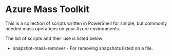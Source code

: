 # Azure Mass Toolkit
This is a collection of scripts written in PowerShell for simple, but commonly needed mass operations on your Azure environments.

The list of scripts and their use is listed below:

* snapshot-mass-remover - For removing snapshots listed on a file.